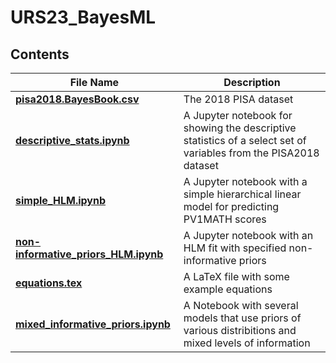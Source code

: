 # URS23_BayesML

## Contents
| File Name                                  | Description                  |
| ------------------------------------------ | ---------------------------- |
| **[pisa2018.BayesBook.csv]**               | The 2018 PISA dataset        |
| **[descriptive_stats.ipynb]**              | A Jupyter notebook for showing the descriptive statistics of a select set of variables from the PISA2018 dataset|
| **[simple_HLM.ipynb]**              | A Jupyter notebook with a simple hierarchical linear model for predicting PV1MATH scores|
| **[non-informative_priors_HLM.ipynb]**              | A Jupyter notebook with an HLM fit with specified non-informative priors|
| **[equations.tex]**              | A LaTeX file with some example equations|
| **[mixed_informative_priors.ipynb]**              | A Notebook with several models that use priors of various distribitions and mixed levels of information|


[pisa2018.BayesBook.csv]: https://github.com/mhuang233/URS23_BayesML/blob/main/pisa2018.BayesBook.csv
[descriptive_stats.ipynb]: https://github.com/mhuang233/URS23_BayesML/blob/main/descriptive_stats.ipynb
[simple_HLM.ipynb]: https://github.com/mhuang233/URS23_BayesML/blob/main/simple_HLM.ipynb
[non-informative_priors_HLM.ipynb]: https://github.com/mhuang233/URS23_BayesML/blob/main/non-informative_priors_HLM.ipynb
[equations.tex]: https://github.com/mhuang233/URS23_BayesML/blob/main/equations.tex
[mixed_informative_priors.ipynb]: https://github.com/mhuang233/URS23_BayesML/blob/main/mixed_informative_priors.ipynb